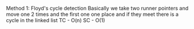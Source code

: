 Method 1: Floyd's cycle detection
Basically we take two runner pointers and move one 2 times and the first one one
place and if they meet there is a cycle in the linked list
TC - O(n) SC - O(1)